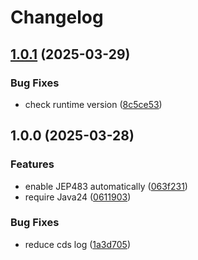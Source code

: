# Changelog

## [1.0.1](https://github.com/teletha/auto483/compare/1.0.0...1.0.1) (2025-03-29)


### Bug Fixes

* check runtime version ([8c5ce53](https://github.com/teletha/auto483/commit/8c5ce53f0a247be494a207af238936dfa10d3e83))

## 1.0.0 (2025-03-28)


### Features

* enable JEP483 automatically ([063f231](https://github.com/teletha/auto483/commit/063f231d8cc7bf6211235dfb6aba3c6bf77efbd9))
* require Java24 ([0611903](https://github.com/teletha/auto483/commit/0611903fa7849d8ab9e8810354558a90299ecd35))


### Bug Fixes

* reduce cds log ([1a3d705](https://github.com/teletha/auto483/commit/1a3d7058a2c40409969a86149aadf828c62d85a4))
